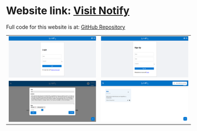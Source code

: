 # Website link: [Visit Notify](https://notifyf.onrender.com/login)
Full code for this website is at: [GitHub Repository](https://github.com/Aryaman200314/Notify_fullCode)

<table>
  <tr>
    <td><img src="https://github.com/Aryaman200314/Notifyy/blob/master/Screenshot%202024-10-20%20223842.png?raw=true" alt="Screenshot 1" width="400" /></td>
    <td><img src="https://github.com/Aryaman200314/Notifyy/blob/master/Screenshot%202024-11-12%20113538.png?raw=true" alt="Screenshot 2" width="400" /></td>
  </tr>
  <tr>
    <td><img src="https://github.com/Aryaman200314/Notifyy/blob/master/Screenshot%202024-10-20%20224135.png?raw=true" alt="Screenshot 3" width="400" /></td>
    <td><img src="https://github.com/Aryaman200314/Notifyy/blob/master/Screenshot%202024-10-20%20224149.png?raw=true" alt="Screenshot 4" width="400" /></td>
  </tr>
</table>
